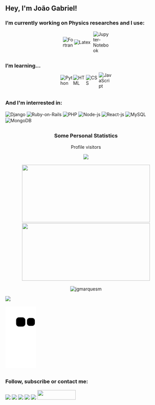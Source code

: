 <h2> Hey, I'm João Gabriel! </h2>
 <h3>I’m currently working on Physics researches and I use:</h3>
  <div style="display: flex; justify-content: center; align-items: center">
   <img align="center" width="35px" src="https://upload.wikimedia.org/wikipedia/commons/b/b8/Fortran_logo.svg" title="Fortran">
   <img align="center" width="60px" src="https://cdn.jsdelivr.net/gh/devicons/devicon/icons/latex/latex-original.svg" title="Latex">
   <img align="center" width="50px" src="https://upload.wikimedia.org/wikipedia/commons/3/38/Jupyter_logo.svg" title="Jupyter-Notebook">
  </div>

## 
 <h3> I’m learning... </h3> 
  <div style="display: flex; justify-content: center; align-items: center; height: 40px">
   <img align="center" width="40px" src="https://cdn.jsdelivr.net/gh/devicons/devicon/icons/python/python-original.svg" title="Python">
   <img align="center" width="40px" src="https://cdn.jsdelivr.net/gh/devicons/devicon/icons/html5/html5-original.svg" title="HTML">
   <img align="center" width="40px" src="https://cdn.jsdelivr.net/gh/devicons/devicon/icons/css3/css3-original.svg" title="CSS">
  <img align="center" width="40px" src="https://cdn.jsdelivr.net/gh/devicons/devicon/icons/javascript/javascript-original.svg" title="JavaScript">
 </div>
 <div ><br></div>

 <h3> And I'm interrested in: </h3>
  <div style="display: inline_block">
   <img align="center" width="30px" src="https://cdn.worldvectorlogo.com/logos/django.svg" title="Django">
   <img align="center" width="50px" src="https://cdn.worldvectorlogo.com/logos/rails-1.svg" title="Ruby-on-Rails">
   <img align="center" width="50px" src="https://cdn.jsdelivr.net/gh/devicons/devicon/icons/php/php-original.svg" title="PHP">
   <img align="center" width="40px" src="https://cdn.jsdelivr.net/gh/devicons/devicon/icons/nodejs/nodejs-original.svg" title="Node-js">
   <img align="center" width="40px" src="https://cdn.jsdelivr.net/gh/devicons/devicon/icons/react/react-original.svg" title="React-js">
   <img align="center" width="40px" src="https://cdn.jsdelivr.net/gh/devicons/devicon/icons/mysql/mysql-original.svg" title="MySQL">
   <img align="center" width="40px" src="https://cdn.jsdelivr.net/gh/devicons/devicon/icons/mongodb/mongodb-original.svg" title="MongoDB">
  </div>
  
##
 <h3 align="center"> Some Personal Statistics </h3>
  <p align="center"> Profile visitors</p>
  <!-- visitors count  -->

 <p align="center" >   
  <img src="https://profile-counter.glitch.me/jgmarquesm/count.svg" />  
 </p>
 <div align="center">
  <a href="https://github.com/jgmarquesm"></a>
  <img height="180em" width="400" src="https://github-readme-stats.vercel.app/api?username=jgmarquesm&show_icons=true&theme=gruvbox&include_all_commits=true&count_private=true"/>
  <img height="180em" width="400" src="https://github-readme-stats.vercel.app/api/top-langs/?username=jgmarquesm&layout=compact&langs_count=7&theme=gruvbox"/>
 </div>

 <p align="center"><img src="https://github-readme-streak-stats.herokuapp.com/?user=jgmarquesm&theme=dark" alt="jgmarquesm" /></p>
 <img src="https://activity-graph.herokuapp.com/graph?username=jgmarquesm&bg_color=1c1c1c&color=FFE4B5&line=FF7F00&point=FF4500&area=true&hide_border=true">
 
 ![Snake animation](https://github.com/jgmarquesm/jgmarquesm/blob/output/github-contribution-grid-snake.svg)  

##
 <h3> Follow, subscribe or contact me: </h3>
  <div>
   <a href = "mailto:joaogabrielmarques@discente.ufg.br"><img width="40px" src="https://cdn.worldvectorlogo.com/logos/official-gmail-icon-2020-.svg" target="_blank"></a>
   <a href="https://www.linkedin.com/in/jgmarquesm" target="_blank"><img width="40px" src="https://cdn.jsdelivr.net/gh/devicons/devicon/icons/linkedin/linkedin-original.svg" target="_blank"></a> 
   <a href="https://www.reddit.com/user/Kosmar0Devil/" target="_blank"><img width="40x" src="https://cdn.worldvectorlogo.com/logos/reddit-4.svg" target="_blank"></a>
   <a href = "https://pt.stackoverflow.com/users/285047/jgmarquesm"><img width="35px" src="https://cdn.worldvectorlogo.com/logos/stack-overflow.svg" target="_blank"></a>
   <a href = "https://www.codewars.com/users/jgmarquesm"><img src="https://www.codewars.com/users/jgmarquesm/badges/micro" target="_blank"></a>
   <a href = "https://web.dio.me/users/joaogabrielmarques"><img height="30" width="120" src="https://raw.githubusercontent.com/brunoemferreira/DIO-jogo-da-cobrinha-Javascript/main/Assets/logo-sm-white.png" target="_blank"></a>
  </div>
